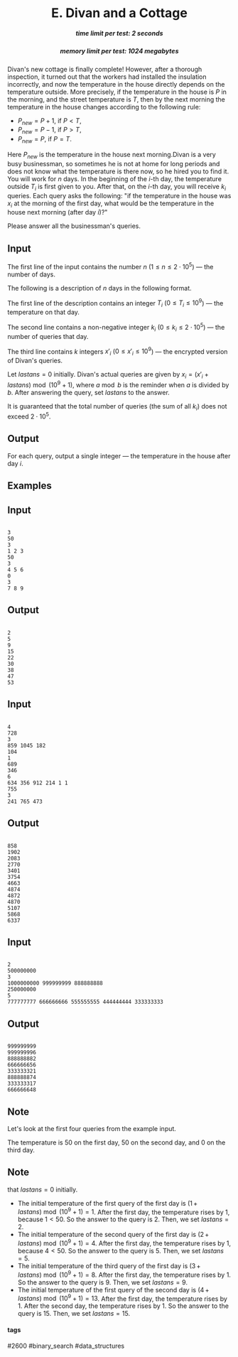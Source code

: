 <h1 style='text-align: center;'> E. Divan and a Cottage</h1>

<h5 style='text-align: center;'>time limit per test: 2 seconds</h5>
<h5 style='text-align: center;'>memory limit per test: 1024 megabytes</h5>

Divan's new cottage is finally complete! However, after a thorough inspection, it turned out that the workers had installed the insulation incorrectly, and now the temperature in the house directly depends on the temperature outside. More precisely, if the temperature in the house is $P$ in the morning, and the street temperature is $T$, then by the next morning the temperature in the house changes according to the following rule: 

* $P_{new} = P + 1$, if $P < T$,
* $P_{new} = P - 1$, if $P > T$,
* $P_{new} = P$, if $P = T$.

 Here $P_{new}$ is the temperature in the house next morning.Divan is a very busy businessman, so sometimes he is not at home for long periods and does not know what the temperature is there now, so he hired you to find it. You will work for $n$ days. In the beginning of the $i$-th day, the temperature outside $T_i$ is first given to you. After that, on the $i$-th day, you will receive $k_i$ queries. Each query asks the following: "if the temperature in the house was $x_i$ at the morning of the first day, what would be the temperature in the house next morning (after day $i$)?"

Please answer all the businessman's queries.

## Input

The first line of the input contains the number $n$ ($1 \leq n \leq 2 \cdot 10^5$) — the number of days.

The following is a description of $n$ days in the following format.

The first line of the description contains an integer $T_i$ ($0 \leq T_i \leq 10^9$) — the temperature on that day.

The second line contains a non-negative integer $k_i$ ($0 \le k_i \le 2 \cdot 10^5$) — the number of queries that day.

The third line contains $k$ integers $x'_i$ ($0 \leq x'_{i} \leq 10^9$) — the encrypted version of Divan's queries.

Let $lastans = 0$ initially. Divan's actual queries are given by $x_i = (x'_i + lastans) \bmod (10^9 + 1)$, where $a \bmod b$ is the reminder when $a$ is divided by $b$. After answering the query, set $lastans$ to the answer.

It is guaranteed that the total number of queries (the sum of all $k_i$) does not exceed $2 \cdot 10^5$.

## Output

For each query, output a single integer — the temperature in the house after day $i$.

## Examples

## Input


```

3
50
3
1 2 3
50
3
4 5 6
0
3
7 8 9

```
## Output


```

2
5
9
15
22
30
38
47
53

```
## Input


```

4
728
3
859 1045 182
104
1
689
346
6
634 356 912 214 1 1
755
3
241 765 473

```
## Output


```

858
1902
2083
2770
3401
3754
4663
4874
4872
4870
5107
5868
6337

```
## Input


```

2
500000000
3
1000000000 999999999 888888888
250000000
5
777777777 666666666 555555555 444444444 333333333

```
## Output


```

999999999
999999996
888888882
666666656
333333321
888888874
333333317
666666648

```
## Note

Let's look at the first four queries from the example input.

The temperature is $50$ on the first day, $50$ on the second day, and $0$ on the third day.

## Note

 that $lastans = 0$ initially.

* The initial temperature of the first query of the first day is $(1 \, + \, lastans) \bmod (10^9 + 1) = 1$. After the first day, the temperature rises by $1$, because $1 < 50$. So the answer to the query is $2$. Then, we set $lastans = 2$.
* The initial temperature of the second query of the first day is $(2 \, + \, lastans) \bmod (10^9 + 1) = 4$. After the first day, the temperature rises by $1$, because $4 < 50$. So the answer to the query is $5$. Then, we set $lastans = 5$.
* The initial temperature of the third query of the first day is $(3 \, + \, lastans) \bmod (10^9 + 1) = 8$. After the first day, the temperature rises by $1$. So the answer to the query is $9$. Then, we set $lastans = 9$.
* The initial temperature of the first query of the second day is $(4 \, + \, lastans) \bmod (10^9 + 1) = 13$. After the first day, the temperature rises by $1$. After the second day, the temperature rises by $1$. So the answer to the query is $15$. Then, we set $lastans = 15$.


#### tags 

#2600 #binary_search #data_structures 
